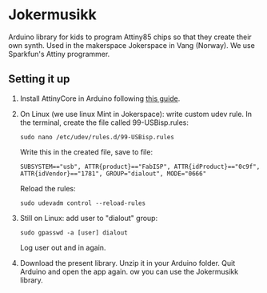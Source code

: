 # Jokermusikk

Arduino library for kids to program Attiny85 chips so that they create their own synth. Used in the makerspace Jokerspace in Vang (Norway). We use Sparkfun's Attiny programmer.

## Setting it up

1. Install AttinyCore in Arduino following [this guide](https://github.com/SpenceKonde/ATTinyCore/blob/master/Installation.md).

2. On Linux (we use linux Mint in Jokerspace): write custom udev rule. In the terminal, create the file called 99-USBisp.rules:

    `sudo nano /etc/udev/rules.d/99-USBisp.rules`

    Write this in the created file, save to file:

    `SUBSYSTEM=="usb", ATTR{product}=="FabISP", ATTR{idProduct}=="0c9f", ATTR{idVendor}=="1781", GROUP="dialout", MODE="0666"`

    Reload the rules:

    `sudo udevadm control --reload-rules`

3. Still on Linux: add user to "dialout" group:

    `sudo gpasswd -a [user] dialout`

    Log user out and in again.

4. Download the present library. Unzip it in your Arduino folder. Quit Arduino and open the app again. ow you can use the Jokermusikk library.
